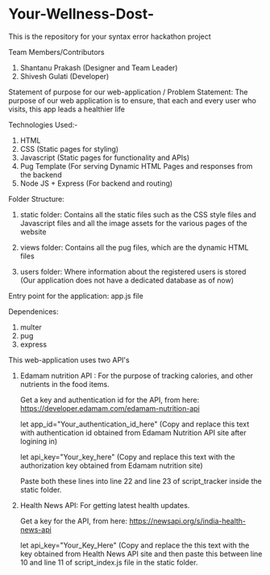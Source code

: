 # Your-Wellness-Dost-
This is the repository for your syntax error hackathon project

Team Members/Contributors

1) Shantanu Prakash (Designer and Team Leader)
2) Shivesh Gulati (Developer)

Statement of purpose for our web-application / Problem Statement:
The purpose of our web application is to ensure, that each and every user who visits, this app leads a healthier life

Technologies Used:-

1) HTML
2) CSS  (Static pages for styling)
3) Javascript (Static pages for functionality and APIs)
4) Pug Template (For serving Dynamic HTML Pages and responses from the backend
5) Node JS + Express (For backend and routing)

Folder Structure:

1) static folder: Contains all the static files such as the CSS style files and Javascript files and all the image assets      for the various pages of the website

2) views folder: Contains all the  pug files, which are the dynamic HTML files

3) users folder: Where information about the registered users is stored (Our application does not have a dedicated database as of now)

Entry point for the application:
app.js file

Dependenices:
1) multer 
2) pug
3) express

This web-application uses two API's

1) Edamam nutrition API : For the purpose of tracking calories, and other nutrients in the food items.

   Get a key and authentication id for the API, from here: https://developer.edamam.com/edamam-nutrition-api
   
   let app_id="Your_authentication_id_here" (Copy and replace this text with authentication id obtained from Edamam             Nutrition API site after logining in)
   
   let api_key="Your_key_here" (Copy and replace this text with the authorization key obtained from Edamam nutrition site)
   
   Paste both these lines into line 22 and line 23 of script_tracker inside the static folder.
   

2) Health News API: For getting latest health updates.

   Get a key for the API, from here: https://newsapi.org/s/india-health-news-api
   
   let api_key="Your_Key_Here" (Copy and replace the this text with the key obtained from Health News API site and then        paste this between  line 10 and line 11 of script_index.js file in the static folder.
   


   
 
 
